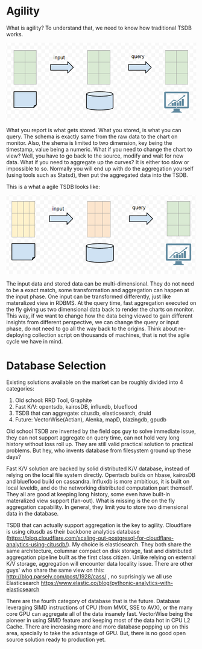 # Agility
What is agility? To understand that, we need to know how traditional TSDB works.

![](traditional-tsdb.png)


What you report is what gets stored. What you stored, is what you can query. The schema is exactly same from the raw data to the chart on monitor. Also, the shema is limited to two dimension, key being the timestamp, value being a numeric. What if you need to change the chart to view? Well, you have to go back to the source, modify and wait for new data. What if you need to aggregate up the curves? It is either too slow or impossible to so. Normally you will end up with do the aggregation yourself (using tools such as Statsd), then put the aggregated data into the TSDB.

This is a what a agile TSDB looks like:

![](agile-tsdb.png)

The input data and stored data can be multi-dimensional. They do not need to be a exact match, some transformation and aggregation can happen at the input phase. One input can be transformed differently, just like materalized view in RDBMS. At the query time, fast aggregation executed on the fly giving us two dimensional data back to render the charts on monitor. This way, if we want to change how the data being viewed to gain different insights from different perspective, we can change the query or input phase, do not need to go all the way back to the origins. Think about re-deploying collection script on thousands of machines, that is not the agile cycle we have in mind.

# Database Selection

Existing solutions available on the market can be roughly divided into 4 categories:

1. Old school: RRD Tool, Graphite
1. Fast K/V: opentsdb, kairosDB, influxdb, blueflood
1. TSDB that can aggregate: citusdb, elasticsearch, druid
1. Future: VectorWise(Actian), Alenka, mapD, blazingdb, gpudb

Old school TSDB are invented by the field ops guy to solve immediate issue, they can not support aggregate on query time, can not hold very long history without loss roll up. They are still valid practical solution to practical problems. But hey, who invents database from filesystem ground up these days?

Fast K/V solution are backed by solid distributed K/V database, instead of relying on the local file system directly. Opentsdb builds on hbase, kairosDB and blueflood build on cassandra. Influxdb is more ambitious, it is built on local leveldb, and do the networking distributed computation part themself. They all are good at keeping long history, some even have built-in materalized view support (fan-out). What is missing is the on the fly aggregation capability. In general, they limit you to store two dimensional data in the database.

TSDB that can actually support aggregation is the key to agility. Cloudflare is using citusdb as their backbone analytics database (https://blog.cloudflare.com/scaling-out-postgresql-for-cloudflare-analytics-using-citusdb/). My choice is elasticsearch. They both share the same architecture, columnar compact on disk storage, fast and distributed aggregation pipeline built as the first class citizen. Unlike relying on external K/V storage, aggregation will encounter data locality issue. There are other guys' who share the same view on this: http://blog.parsely.com/post/1928/cass/ , no suprisingly we all use Elasticsearch https://www.elastic.co/blog/pythonic-analytics-with-elasticsearch

There are the fourth category of database that is the future. Database leveraging SIMD instructions of CPU (from MMX, SSE to AVX), or the many core GPU can aggregate all of the data insanely fast. VectorWise being the pioneer in using SIMD feature and keeping most of the data hot in CPU L2 Cache. There are increasing more and more database popping up on this area, specially to take the advantage of GPU. But, there is no good open source solution ready to production yet.